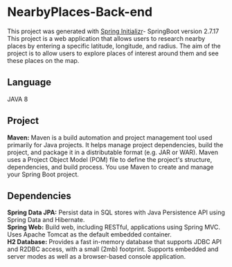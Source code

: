 # NearbyPlaces-Back-end
This project was generated with  [Spring Initializr](https://github.com/spring-io/start.spring.io)- SpringBoot version 2.7.17  
This project is a web application that allows users to research nearby places by entering a specific latitude, longitude, and radius. The aim of the project is to allow users to explore places of interest around them and see these places on the map.
## Language
JAVA 8
## Project
**Maven:** Maven is a build automation and project management tool used primarily for Java projects. It helps manage project dependencies, build the project, and package it in a distributable format (e.g. JAR or WAR). Maven uses a Project Object Model (POM) file to define the project's structure, dependencies, and build process. You use Maven to create and manage your Spring Boot project.
## Dependencies
**Spring Data JPA:** Persist data in SQL stores with Java Persistence API using Spring Data and Hibernate.  
**Spring Web:** Build web, including RESTful, applications using Spring MVC. Uses Apache Tomcat as the default embedded container.  
**H2 Database:** Provides a fast in-memory database that supports JDBC API and R2DBC access, with a small (2mb) footprint. Supports embedded and server modes as well as a browser-based console application.
